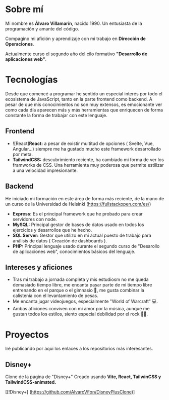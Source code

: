 # Sobre mí

Mi nombre es **Álvaro Villamarín**, nacido 1990. 
Un entusiasta de la programación y amante del código.

Compagino mi afición y aprendizaje con mi trabajo en **Dirección de Operaciones**.

Actualmente curso el segundo año del cilo formativo **"Desarrollo de aplicaciones web"**.


# Tecnologías

Desde que comencé a programar he sentido un especial interés por todo el ecosistema de JavaScript, tanto en la parte frontend como backend.
A pesar de que mis conocimientos no son muy extensos, es emocionante ver como cada día aparecen más y más herramientas que enriquecen de forma
constante la forma de trabajar con este lenguaje.

## Frontend

-  ![React]**React:** a pesar de existir multitud de opciones ( Svelte, Vue, Angular...) siempre me ha gustado mucho este framework desarrollado por meta.
-  **TailwindCSS:** descubrimiento reciente, ha cambiado mi forma de ver los framworks de CSS. Una herramienta muy poderosa que permite estilizar a una velocidad impresionante.

## Backend

He iniciado mi formación en este área de forma más reciente, de la mano de un curso de la Universidad de Helsinki (https://fullstackopen.com/es/) 

- **Express:** Es el principal framework que he probado para crear servidores con node.
- **MySQL:** Principal gestor de bases de datos usado en todos los ejercicios y desarrollos que he hecho.
- **SQL Server:** Gestor que utilizo en mi actual puesto de trabajo para análisis de datos ( Creación de dashboards ).
- **PHP:**  Principal lenguaje usado durante el segundo curso de "Desarollo de aplicaciones web", conocimientos básicos del lenguaje. 

## Intereses y aficiones

- Tras mi trabajo a jornada completa y mis estudiosm no me queda demasiado tiempo libre, me encanta pasar parte de mi tiempo libre entrenando en el parque o el gimnasio 💪,
  me gusta combinar la calistenia con el levantamiento de pesas.
- Me encanta jugar videojuegos, especialmente "World of Warcraft" 💻.
- Ambas aficiones conviven con mi amor por la música, aunque me gustan todos los estilos, siento especial debilidad por el rock 🎸🤟.

# Proyectos

Iré publicando por aquí los enlaces a los repositorios más interesantes.

## Disney+

Clone de la página de "Disney+" Creado usando **Vite, React, TailwinCSS y TailwindCSS-animated.**

[[!Disney+] (https://github.com/AlvaroVFon/DisneyPlusClone)]


<!---
AlvaroVFon/AlvaroVFon is a ✨ special ✨ repository because its `README.md` (this file) appears on your GitHub profile.
You can click the Preview link to take a look at your changes.
--->
